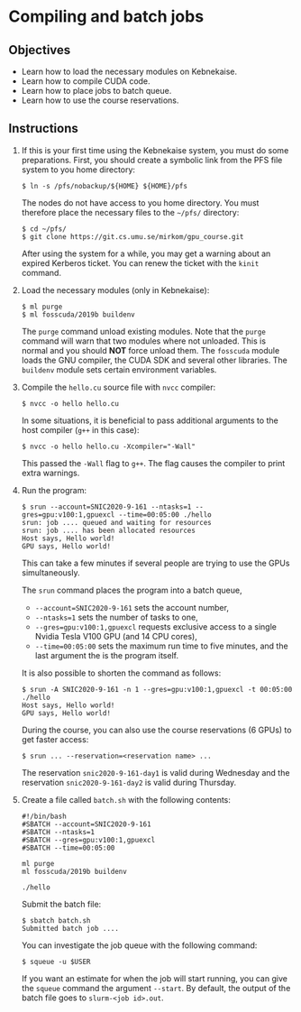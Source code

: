 # Compiling and batch jobs

## Objectives

 - Learn how to load the necessary modules on Kebnekaise.
 - Learn how to compile CUDA code.
 - Learn how to place jobs to batch queue.
 - Learn how to use the course reservations.

## Instructions

 1. If this is your first time using the Kebnekaise system, you must do some
    preparations. First, you should create a symbolic link from the PFS file
    system to you home directory:
    
    ```
    $ ln -s /pfs/nobackup/${HOME} ${HOME}/pfs
    ```
    
    The nodes do not have access to you home directory. You must therefore place
    the necessary files to the `~/pfs/` directory:
    
    ```
    $ cd ~/pfs/
    $ git clone https://git.cs.umu.se/mirkom/gpu_course.git
    ```
    
    After using the system for a while, you may get a warning about an expired
    Kerberos ticket. You can renew the ticket with the `kinit` command.

 2. Load the necessary modules (only in Kebnekaise):
 
    ```
    $ ml purge
    $ ml fosscuda/2019b buildenv
    ```
    
    The `purge` command unload existing modules. Note that the `purge` command
    will warn that two modules where not unloaded. This is normal and you should
    **NOT** force unload them. The `fosscuda` module loads the GNU compiler,
    the CUDA SDK and several other libraries. The `buildenv` module sets certain
    environment variables.

 3. Compile the `hello.cu` source file with `nvcc` compiler:
 
    ```
    $ nvcc -o hello hello.cu
    ```
    
    In some situations, it is beneficial to pass additional arguments to the
    host compiler (`g++` in this case):
    
    ```
    $ nvcc -o hello hello.cu -Xcompiler="-Wall"
    ```
    
    This passed the `-Wall` flag to `g++`. The flag causes the compiler to print
    extra warnings.

 4. Run the program:
 
    ```
    $ srun --account=SNIC2020-9-161 --ntasks=1 --gres=gpu:v100:1,gpuexcl --time=00:05:00 ./hello
    srun: job .... queued and waiting for resources
    srun: job .... has been allocated resources
    Host says, Hello world!
    GPU says, Hello world!
    ```
    
    This can take a few minutes if several people are trying to use the GPUs
    simultaneously. 
    
    The `srun` command places the program into a batch queue, 
     - `--account=SNIC2020-9-161` sets the account number, 
     - `--ntasks=1` sets the number of tasks to one,
     - `--gres=gpu:v100:1,gpuexcl` requests exclusive access to a single Nvidia
       Tesla V100 GPU (and 14 CPU cores), 
     - `--time=00:05:00` sets the maximum run time to five minutes, 
    and the last argument the is the program itself.
    
    It is also possible to shorten the command as follows:
    
    ```
    $ srun -A SNIC2020-9-161 -n 1 --gres=gpu:v100:1,gpuexcl -t 00:05:00 ./hello
    Host says, Hello world!
    GPU says, Hello world!
    ```
    
    During the course, you can also use the course reservations (6 GPUs) to get
    faster access:
    
    ```
    $ srun ... --reservation=<reservation name> ...
    ```
    
    The reservation `snic2020-9-161-day1` is valid during Wednesday and the
    reservation `snic2020-9-161-day2` is valid during Thursday.

 5. Create a file called `batch.sh` with the following contents:
 
    ```
    #!/bin/bash
    #SBATCH --account=SNIC2020-9-161
    #SBATCH --ntasks=1
    #SBATCH --gres=gpu:v100:1,gpuexcl
    #SBATCH --time=00:05:00

    ml purge
    ml fosscuda/2019b buildenv

    ./hello
    ```
    
    Submit the batch file:
    
    ```
    $ sbatch batch.sh 
    Submitted batch job ....
    ```
    
    You can investigate the job queue with the following command: 
    
    ```
    $ squeue -u $USER
    ```
    
    If you want an estimate for when the job will start running, you can
    give the `squeue` command the argument `--start`. By default, the output of
    the batch file goes to `slurm-<job id>.out`.
